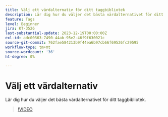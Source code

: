 ```yaml
---
title: Välj ett värdalternativ för ditt taggbibliotek
description: Lär dig hur du väljer det bästa värdalternativet för ditt taggbibliotek.
feature: Tags
level: Beginner
jira: KT-3526
last-substantial-update: 2023-12-19T00:00:00Z
exl-id: adc00363-7490-44ab-95e2-46f9f630021c
source-git-commit: 762fae584213b9f44ea6b97cb66f69526fc29595
workflow-type: tm+mt
source-wordcount: '36'
ht-degree: 0%

---
```


# Välj ett värdalternativ

Lär dig hur du väljer det bästa värdalternativet för ditt taggbibliotek.

>[!VIDEO](https://video.tv.adobe.com/v/28728/?learn=on)
